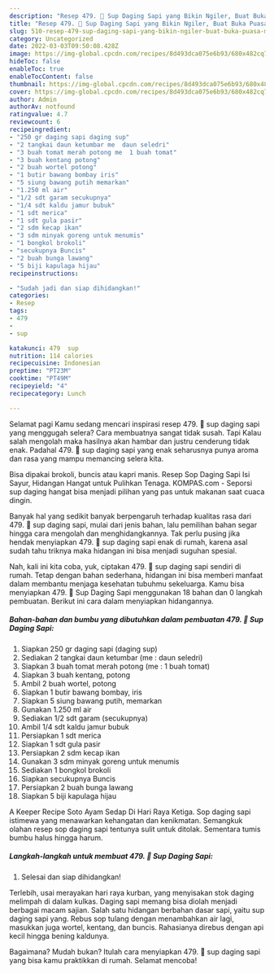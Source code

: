 ```yaml
---
description: "Resep 479. 🍲 Sup Daging Sapi yang Bikin Ngiler, Buat Buka Puasa Menggugah Selera"
title: "Resep 479. 🍲 Sup Daging Sapi yang Bikin Ngiler, Buat Buka Puasa Menggugah Selera"
slug: 510-resep-479-sup-daging-sapi-yang-bikin-ngiler-buat-buka-puasa-menggugah-selera
category: Uncategorized
date: 2022-03-03T09:50:08.428Z
image: https://img-global.cpcdn.com/recipes/8d493dca075e6b93/680x482cq70/479-sup-daging-sapi-foto-resep-utama.jpg
hideToc: false
enableToc: true
enableTocContent: false
thumbnail: https://img-global.cpcdn.com/recipes/8d493dca075e6b93/680x482cq70/479-sup-daging-sapi-foto-resep-utama.jpg
cover: https://img-global.cpcdn.com/recipes/8d493dca075e6b93/680x482cq70/479-sup-daging-sapi-foto-resep-utama.jpg
author: Admin
authorAv: notfound
ratingvalue: 4.7
reviewcount: 6
recipeingredient:
- "250 gr daging sapi daging sup"
- "2 tangkai daun ketumbar me  daun seledri"
- "3 buah tomat merah potong me  1 buah tomat"
- "3 buah kentang potong"
- "2 buah wortel potong"
- "1 butir bawang bombay iris"
- "5 siung bawang putih memarkan"
- "1.250 ml air"
- "1/2 sdt garam secukupnya"
- "1/4 sdt kaldu jamur bubuk"
- "1 sdt merica"
- "1 sdt gula pasir"
- "2 sdm kecap ikan"
- "3 sdm minyak goreng untuk menumis"
- "1 bongkol brokoli"
- "secukupnya Buncis"
- "2 buah bunga lawang"
- "5 biji kapulaga hijau"
recipeinstructions:

- "Sudah jadi dan siap dihidangkan!"
categories:
- Resep
tags:
- 479
- 
- sup

katakunci: 479  sup 
nutrition: 114 calories
recipecuisine: Indonesian
preptime: "PT23M"
cooktime: "PT49M"
recipeyield: "4"
recipecategory: Lunch

---
```



Selamat pagi Kamu sedang mencari inspirasi resep 479. 🍲 sup daging sapi yang menggugah selera? Cara membuatnya sangat tidak susah. Tapi Kalau salah mengolah maka hasilnya akan hambar dan justru cenderung tidak enak. Padahal 479. 🍲 sup daging sapi yang enak seharusnya punya aroma dan rasa yang mampu memancing selera kita.


Bisa dipakai brokoli, buncis atau kapri manis. Resep Sop Daging Sapi Isi Sayur, Hidangan Hangat untuk Pulihkan Tenaga. KOMPAS.com - Seporsi sup daging hangat bisa menjadi pilihan yang pas untuk makanan saat cuaca dingin.

Banyak hal yang sedikit banyak berpengaruh terhadap kualitas rasa dari 479. 🍲 sup daging sapi, mulai dari jenis bahan, lalu pemilihan bahan segar hingga cara mengolah dan menghidangkannya. Tak perlu pusing jika hendak menyiapkan 479. 🍲 sup daging sapi enak di rumah, karena asal sudah tahu triknya maka hidangan ini bisa menjadi suguhan spesial.


Nah, kali ini kita coba, yuk, ciptakan 479. 🍲 sup daging sapi sendiri di rumah. Tetap dengan bahan sederhana, hidangan ini bisa memberi manfaat dalam membantu menjaga kesehatan tubuhmu sekeluarga. Kamu bisa menyiapkan 479. 🍲 Sup Daging Sapi menggunakan 18 bahan dan 0 langkah pembuatan. Berikut ini cara dalam menyiapkan hidangannya.

<!--inarticleads1-->

##### Bahan-bahan dan bumbu yang dibutuhkan dalam pembuatan 479. 🍲 Sup Daging Sapi:

1. Siapkan 250 gr daging sapi (daging sup)
1. Sediakan 2 tangkai daun ketumbar (me : daun seledri)
1. Siapkan 3 buah tomat merah potong (me : 1 buah tomat)
1. Siapkan 3 buah kentang, potong
1. Ambil 2 buah wortel, potong
1. Siapkan 1 butir bawang bombay, iris
1. Siapkan 5 siung bawang putih, memarkan
1. Gunakan 1.250 ml air
1. Sediakan 1/2 sdt garam (secukupnya)
1. Ambil 1/4 sdt kaldu jamur bubuk
1. Persiapkan 1 sdt merica
1. Siapkan 1 sdt gula pasir
1. Persiapkan 2 sdm kecap ikan
1. Gunakan 3 sdm minyak goreng untuk menumis
1. Sediakan 1 bongkol brokoli
1. Siapkan secukupnya Buncis
1. Persiapkan 2 buah bunga lawang
1. Siapkan 5 biji kapulaga hijau


A Keeper Recipe Soto Ayam Sedap Di Hari Raya Ketiga. Sop daging sapi istimewa yang menawarkan kehangatan dan kenikmatan. Semangkuk olahan resep sop daging sapi tentunya sulit untuk ditolak. Sementara tumis bumbu halus hingga harum. 

<!--inarticleads2-->

##### Langkah-langkah untuk membuat 479. 🍲 Sup Daging Sapi:


1. Selesai dan siap dihidangkan!

Terlebih, usai merayakan hari raya kurban, yang menyisakan stok daging melimpah di dalam kulkas. Daging sapi memang bisa diolah menjadi berbagai macam sajian. Salah satu hidangan berbahan dasar sapi, yaitu sup daging sapi yang. Rebus sop tulang dengan menambahkan air lagi, masukkan juga wortel, kentang, dan buncis. Rahasianya direbus dengan api kecil hingga bening kaldunya. 

Bagaimana? Mudah bukan? Itulah cara menyiapkan 479. 🍲 sup daging sapi yang bisa kamu praktikkan di rumah. Selamat mencoba!
